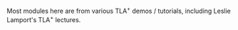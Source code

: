 Most modules here are from various TLA<sup>+</sup> demos / tutorials, including Leslie Lamport's TLA<sup>+</sup> lectures.
